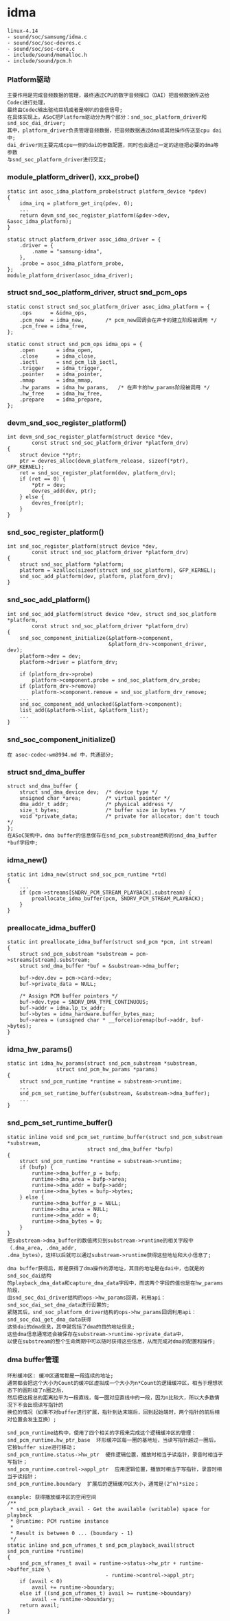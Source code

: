 
# idma
    linux-4.14
    - sound/soc/samsumg/idma.c
    - sound/soc/soc-devres.c
    - sound/soc/soc-core.c
    - include/sound/memalloc.h
    - include/sound/pcm.h


### Platform驱动
    主要作用是完成音频数据的管理，最终通过CPU的数字音频接口（DAI）把音频数据传送给Codec进行处理，
    最终由Codec输出驱动耳机或者是喇叭的音信信号;
    在具体实现上，ASoC把Platform驱动分为两个部分：snd_soc_platform_driver和snd_soc_dai_driver;
    其中，platform_driver负责管理音频数据，把音频数据通过dma或其他操作传送至cpu dai中;
    dai_driver则主要完成cpu一侧的dai的参数配置，同时也会通过一定的途径把必要的dma等参数
    与snd_soc_platform_driver进行交互;


### module_platform_driver(), xxx_probe()
    static int asoc_idma_platform_probe(struct platform_device *pdev)
    {
        idma_irq = platform_get_irq(pdev, 0);
        ...
        return devm_snd_soc_register_platform(&pdev->dev, &asoc_idma_platform);
    }

    static struct platform_driver asoc_idma_driver = {
        .driver = {
            .name = "samsung-idma",
        },
        .probe = asoc_idma_platform_probe,
    };
    module_platform_driver(asoc_idma_driver);

### struct snd_soc_platform_driver, struct snd_pcm_ops
    static const struct snd_soc_platform_driver asoc_idma_platform = {
        .ops      = &idma_ops,
        .pcm_new  = idma_new,       /* pcm_new回调会在声卡的建立阶段被调用 */
        .pcm_free = idma_free,
    };

    static const struct snd_pcm_ops idma_ops = {
        .open       = idma_open,
        .close      = idma_close,
        .ioctl      = snd_pcm_lib_ioctl,
        .trigger    = idma_trigger,
        .pointer    = idma_pointer,
        .mmap       = idma_mmap,
        .hw_params  = idma_hw_params,   /* 在声卡的hw_params阶段被调用 */
        .hw_free    = idma_hw_free,
        .prepare    = idma_prepare,
    };

### devm_snd_soc_register_platform()
    int devm_snd_soc_register_platform(struct device *dev,
            const struct snd_soc_platform_driver *platform_drv)
    {
        struct device **ptr;
        ptr = devres_alloc(devm_platform_release, sizeof(*ptr), GFP_KERNEL);
        ret = snd_soc_register_platform(dev, platform_drv);
        if (ret == 0) {
            *ptr = dev;
            devres_add(dev, ptr);
        } else {
            devres_free(ptr);
        }
    }

### snd_soc_register_platform()
    int snd_soc_register_platform(struct device *dev,
            const struct snd_soc_platform_driver *platform_drv)
    {
        struct snd_soc_platform *platform;
        platform = kzalloc(sizeof(struct snd_soc_platform), GFP_KERNEL);
        snd_soc_add_platform(dev, platform, platform_drv);
    }

### snd_soc_add_platform()
    int snd_soc_add_platform(struct device *dev, struct snd_soc_platform *platform,
            const struct snd_soc_platform_driver *platform_drv)
    {
        snd_soc_component_initialize(&platform->component,
                                     &platform_drv->component_driver, dev);
        platform->dev = dev;
        platform->driver = platform_drv;

        if (platform_drv->probe)
            platform->component.probe = snd_soc_platform_drv_probe;
        if (platform_drv->remove)
            platform->component.remove = snd_soc_platform_drv_remove;
        ...
        snd_soc_component_add_unlocked(&platform->component);
        list_add(&platform->list, &platform_list);
        ...
    }

### snd_soc_component_initialize()
    在 asoc-codec-wm8994.md 中，共通部分;


### struct snd_dma_buffer
    struct snd_dma_buffer {
        struct snd_dma_device dev;  /* device type */
        unsigned char *area;        /* virtual pointer */
        dma_addr_t addr;            /* physical address */
        size_t bytes;               /* buffer size in bytes */
        void *private_data;         /* private for allocator; don't touch */
    };
    在ASoC架构中，dma buffer的信息保存在snd_pcm_substream结构的snd_dma_buffer *buf字段中;


### idma_new()
    static int idma_new(struct snd_soc_pcm_runtime *rtd)
    {
        ...
        if (pcm->streams[SNDRV_PCM_STREAM_PLAYBACK].substream) {
            preallocate_idma_buffer(pcm, SNDRV_PCM_STREAM_PLAYBACK);
        }
    }

### preallocate_idma_buffer()
    static int preallocate_idma_buffer(struct snd_pcm *pcm, int stream)
    {
        struct snd_pcm_substream *substream = pcm->streams[stream].substream;
        struct snd_dma_buffer *buf = &substream->dma_buffer;

        buf->dev.dev = pcm->card->dev;
        buf->private_data = NULL;

        /* Assign PCM buffer pointers */
        buf->dev.type = SNDRV_DMA_TYPE_CONTINUOUS;
        buf->addr = idma.lp_tx_addr;
        buf->bytes = idma_hardware.buffer_bytes_max;
        buf->area = (unsigned char * __force)ioremap(buf->addr, buf->bytes);
    }


### idma_hw_params()
    static int idma_hw_params(struct snd_pcm_substream *substream,
                    struct snd_pcm_hw_params *params)
    {
        struct snd_pcm_runtime *runtime = substream->runtime;
        ...
        snd_pcm_set_runtime_buffer(substream, &substream->dma_buffer);
        ...
    }

### snd_pcm_set_runtime_buffer()
    static inline void snd_pcm_set_runtime_buffer(struct snd_pcm_substream *substream,
                              struct snd_dma_buffer *bufp)
    {
        struct snd_pcm_runtime *runtime = substream->runtime;
        if (bufp) {
            runtime->dma_buffer_p = bufp;
            runtime->dma_area = bufp->area;
            runtime->dma_addr = bufp->addr;
            runtime->dma_bytes = bufp->bytes;
        } else {
            runtime->dma_buffer_p = NULL;
            runtime->dma_area = NULL;
            runtime->dma_addr = 0;
            runtime->dma_bytes = 0;
        }
    }
    把substream->dma_buffer的数值拷贝到substream->runtime的相关字段中（.dma_area, .dma_addr,
    .dma_bytes），这样以后就可以通过substream->runtime获得这些地址和大小信息了;

    dma buffer获得后，即是获得了dma操作的源地址，其目的地址是在dai中，也就是的snd_soc_dai结构
    的playback_dma_data和capture_dma_data字段中，而这两个字段的值也是在hw_params阶段，
    由snd_soc_dai_driver结构的ops->hw_params回调，利用api：snd_soc_dai_set_dma_data进行设置的;
    紧随其后，snd_soc_platform_driver结构的ops->hw_params回调利用api：snd_soc_dai_get_dma_data获得
    这些dai的dma信息，其中就包括了dma的目的地址信息;
    这些dma信息通常还会被保存在substream->runtime->private_data中，
    以便在substream的整个生命周期中可以随时获得这些信息，从而完成对dma的配置和操作;


### dma buffer管理
    环形缓冲区: 缓冲区通常都是一段连续的地址;
    通常都会把这个大小为Count的缓冲区虚拟成一个大小为n*Count的逻辑缓冲区，相当于理想状态下的圆形绕了n圈之后，
    然后把这段总的距离拉平为一段直线，每一圈对应直线中的一段，因为n比较大，所以大多数情况下不会出现读写指针的
    换位的情况（如果不对buffer进行扩展，指针到达末端后，回到起始端时，两个指针的前后相对位置会发生互换）;

    snd_pcm_runtime结构中，使用了四个相关的字段来完成这个逻辑缓冲区的管理：
    snd_pcm_runtime.hw_ptr_base  环形缓冲区每一圈的基地址，当读写指针越过一圈后，它按buffer size进行移动；
    snd_pcm_runtime.status->hw_ptr  硬件逻辑位置，播放时相当于读指针，录音时相当于写指针；
    snd_pcm_runtime.control->appl_ptr  应用逻辑位置，播放时相当于写指针，录音时相当于读指针；
    snd_pcm_runtime.boundary  扩展后的逻辑缓冲区大小，通常是(2^n)*size；

    example: 获得播放缓冲区的空闲空间
    /**
     * snd_pcm_playback_avail - Get the available (writable) space for playback
     * @runtime: PCM runtime instance
     *
     * Result is between 0 ... (boundary - 1)
     */
    static inline snd_pcm_uframes_t snd_pcm_playback_avail(struct snd_pcm_runtime *runtime)
    {
        snd_pcm_sframes_t avail = runtime->status->hw_ptr + runtime->buffer_size \
                                    - runtime->control->appl_ptr;
        if (avail < 0)
            avail += runtime->boundary;
        else if ((snd_pcm_uframes_t) avail >= runtime->boundary)
            avail -= runtime->boundary;
        return avail;
    }

